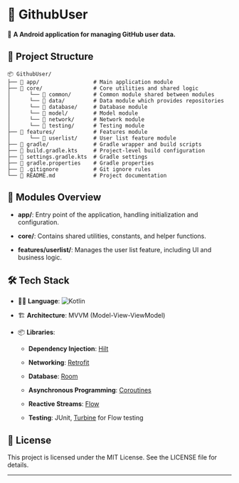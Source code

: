 👤 GithubUser
=============

🎯 **A Android application for managing GitHub user data.**

📁 Project Structure
--------------------

```
📦 GithubUser/
├── 📂 app/                 # Main application module
├── 📂 core/                # Core utilities and shared logic
│      └── 📂 common/       # Common module shared between modules
│      └── 📂 data/         # Data module which provides repositories
│      └── 📂 database/     # Database module 
│      └── 📂 model/        # Model module
│      └── 📂 network/      # Network module
│      └── 📂 testing/      # Testing module
├── 📂 features/            # Features module
│      └── 📂 userlist/     # User list feature module
├── 📂 gradle/              # Gradle wrapper and build scripts
├── 📄 build.gradle.kts     # Project-level build configuration
├── 📄 settings.gradle.kts  # Gradle settings
├── 📄 gradle.properties    # Gradle properties
├── 📄 .gitignore           # Git ignore rules
└── 📄 README.md            # Project documentation

```

🧱 Modules Overview
-------------------

-   **app/**: Entry point of the application, handling initialization and configuration.

-   **core/**: Contains shared utilities, constants, and helper functions.

-   **features/userlist/**: Manages the user list feature, including UI and business logic.

🛠️ Tech Stack
--------------

-   🧑‍💻 **Language**: ![Kotlin](https://img.shields.io/badge/Kotlin-1.8.0-blue?logo=kotlin&logoColor=white)

-   🏗️ **Architecture**: MVVM (Model-View-ViewModel)

-   📦 **Libraries**:

    -   **Dependency Injection**: [Hilt](https://dagger.dev/hilt/)

    -   **Networking**: [Retrofit](https://square.github.io/retrofit/)

    -   **Database**: [Room](https://developer.android.com/jetpack/androidx/releases/room)

    -   **Asynchronous Programming**: [Coroutines](https://kotlinlang.org/docs/coroutines-overview.html)

    -   **Reactive Streams**: [Flow](https://kotlinlang.org/docs/flow.html)

    -   **Testing**: JUnit, [Turbine](https://github.com/cashapp/turbine) for Flow testing

📄 License
----------

This project is licensed under the MIT License. See the LICENSE file for details.

* * * * *
